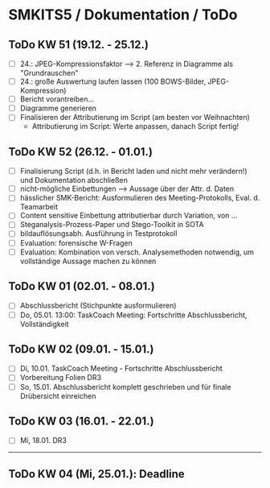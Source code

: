# SMKITS5 / Dokumentation / ToDo
## ToDo KW 51 (19.12. - 25.12.)
- [ ] 24.: JPEG-Kompressionsfaktor --> 2. Referenz in Diagramme als "Grundrauschen"
- [ ] 24.: große Auswertung laufen lassen (100 BOWS-Bilder, JPEG-Kompression)
- [ ] Bericht vorantreiben...
- [ ] Diagramme generieren
- [ ] Finalisieren der Attributierung im Script (am besten vor Weihnachten)
  - Attributierung im Script: Werte anpassen, danach Script fertig!
## ToDo KW 52 (26.12. - 01.01.)
- [ ] Finalisierung Script (d.h. in Bericht laden und nicht mehr verändern!) und Dokumentation abschließen
- [ ] nicht-mögliche Einbettungen --> Aussage über der Attr. d. Daten
- [ ] hässlicher SMK-Bericht: Ausformulieren des Meeting-Protokolls, Eval. d. Teamarbeit
- [ ] Content sensitive Einbettung attributierbar durch Variation, von ...
- [ ] Steganalysis-Prozess-Paper und Stego-Toolkit in SOTA
- [ ] bildauflösungsabh. Ausführung in Testprotokoll
- [ ] Evaluation: forensische W-Fragen
- [ ] Evaluation: Kombination von versch. Analysemethoden notwendig, um vollständige Aussage machen zu können
## ToDo KW 01 (02.01. - 08.01.)
- [ ] Abschlussbericht (Stichpunkte ausformulieren)
- [ ] Do, 05.01. 13:00: TaskCoach Meeting: Fortschritte Abschlussbericht, Vollständigkeit
## ToDo KW 02 (09.01. - 15.01.)
- [ ] Di, 10.01. TaskCoach Meeting - Fortschritte Abschlussbericht
- [ ] Vorbereitung Folien DR3
- [ ] So, 15.01. Abschlussbericht komplett geschrieben und für finale Drübersicht einreichen
## ToDo KW 03 (16.01. - 22.01.)
- [ ] Mi, 18.01. DR3
---
## ToDo KW 04 (Mi, 25.01.): Deadline
